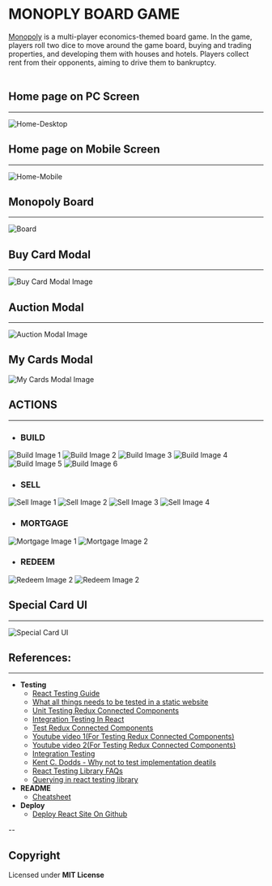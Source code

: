 # **MONOPLY BOARD GAME**
[Monopoly](https://amankori2307.github.io/Monopoly/) is a multi-player economics-themed board game. In the game, players roll two dice to move around the game board, buying and trading properties, and developing them with houses and hotels. Players collect rent from their opponents, aiming to drive them to bankruptcy.
<br/><br/>
## **Home page on PC Screen**
---
![Home-Desktop](progres_with_time/home-pc.png?raw=true "Home Screen")

## **Home page on Mobile Screen**
---
![Home-Mobile](progres_with_time/home-mobile.png?raw=true "Home Screen")

## **Monopoly Board**
---
![Board](progres_with_time/board-with-players.png?raw=true "Monopoly Board")

## **Buy Card Modal**
---
![Buy Card Modal Image](progres_with_time/buy-card-modal.png?raw=true "Buy Card Modal")

## **Auction Modal**
---
![Auction Modal Image](progres_with_time/auction-modal.png?raw=true "Auction Modal")

## **My Cards Modal**
![My Cards Modal Image](progres_with_time/my-cards-modal.png?raw=true "My Cards Modal")

## **ACTIONS**
---
- ### **BUILD**
![Build Image 1](progres_with_time/build1.png?raw=true "Build Image 1")
![Build Image 2](progres_with_time/build2.png?raw=true "Build Image 2")
![Build Image 3](progres_with_time/build3.png?raw=true "Build Image 3")
![Build Image 4](progres_with_time/build4.png?raw=true "Build Image 4")
![Build Image 5](progres_with_time/build5.png?raw=true "Build Image 5")
![Build Image 6](progres_with_time/build6.png?raw=true "Build Image 6")

- ### **SELL**
![Sell Image 1](progres_with_time/sell1.png?raw=true "Sell Image 1")
![Sell Image 2](progres_with_time/sell2.png?raw=true "Sell Image 2")
![Sell Image 3](progres_with_time/sell3.png?raw=true "Sell Image 3")
![Sell Image 4](progres_with_time/sell4.png?raw=true "Sell Image 4")

- ### **MORTGAGE**
![Mortgage Image 1](progres_with_time/mortgage1.png?raw=true "Mortgage Image 1")
![Mortgage Image 2](progres_with_time/mortgage2.png?raw=true "Mortgage Image 2")

- ### **REDEEM**
![Redeem Image 2](progres_with_time/redeem1.png?raw=true "Redeem Image 2")
![Redeem Image 2](progres_with_time/redeem2.png?raw=true "Redeem Image 2")

## **Special Card UI**
---
![Special Card UI](progres_with_time/special-card-ui.png?raw=true "Special Card UI(Start/Jail/Resort/Go to Jail)")

## **References:**
---
- **Testing** 
    - [React Testing Guide](https://www.freecodecamp.org/news/testing-react-hooks/)
    - [What all things needs to be tested in a static website](https://www.softwaretestinghelp.com/web-application-testing/)
    - [Unit Testing Redux Connected Components](https://hackernoon.com/unit-testing-redux-connected-components-692fa3c4441c)
    - [Integration Testing In React](https://medium.com/expedia-group-tech/integration-testing-in-react-21f92a55a894)
    - [Test Redux Connected Components](https://www.robinwieruch.de/react-connected-component-test)
    - [Youtube video 1(For Testing Redux Connected Components)](https://www.youtube.com/watch?v=o71kkw9Kjik&t=0s)
    - [Youtube video 2(For Testing Redux Connected Components)](https://www.youtube.com/watch?v=vbvQzWDCuXU)
    - [Integration Testing](https://www.youtube.com/watch?v=is83bEK3n5A)
    - [Kent C. Dodds - Why not to test implementation deatils](https://kentcdodds.com/blog/testing-implementation-details)
    - [React Testing Library FAQs](https://testing-library.com/docs/dom-testing-library/faq)
    - [Querying in react testing library](https://testing-library.com/docs/queries/about/#priority)
- **README**
    - [Cheatsheet](https://github.com/adam-p/markdown-here/wiki/Markdown-Cheatsheet)
- **Deploy**
    - [Deploy React Site On Github](https://www.freecodecamp.org/news/deploy-a-react-app-to-github-pages/)

--
## Copyright

Licensed under **MIT License**